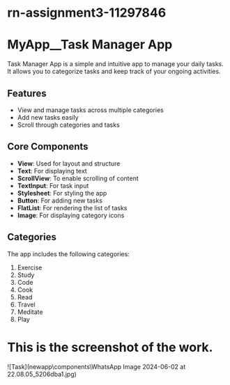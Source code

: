 # rn-assignment3-11297846
# MyApp__Task Manager App
Task Manager App is a simple and intuitive app to manage your daily tasks. It allows you to categorize tasks and keep track of your ongoing activities.


## Features
- View and manage tasks across multiple categories
- Add new tasks easily
- Scroll through categories and tasks


## Core Components
- **View**: Used for layout and structure
- **Text**: For displaying text
- **ScrollView**: To enable scrolling of content
- **TextInput**: For task input
- **Stylesheet**: For styling the app
- **Button**: For adding new tasks
- **FlatList**: For rendering the list of tasks
- **Image**: For displaying category icons


## Categories
The app includes the following categories:
1. Exercise
2. Study
3. Code
4. Cook
5. Read
6. Travel
7. Meditate
8. Play

# This is the screenshot of the work.
![Task](newapp\components\WhatsApp Image 2024-06-02 at 22.08.05_5206dba1.jpg)
